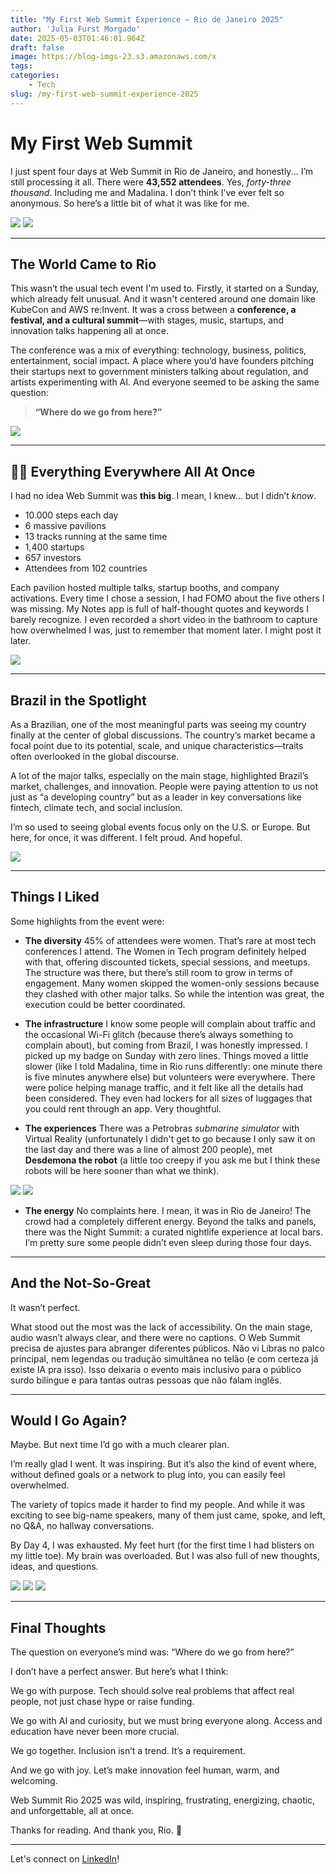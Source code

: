 ```yaml
---
title: "My First Web Summit Experience – Rio de Janeiro 2025"
author: 'Julia Furst Morgado'
date: 2025-05-03T01:46:01.964Z
draft: false
image: https://blog-imgs-23.s3.amazonaws.com/x
tags:
categories: 
    - Tech
slug: /my-first-web-summit-experience-2025
---
```


# My First Web Summit

I just spent four days at Web Summit in Rio de Janeiro, and honestly... I’m still processing it all.
There were **43,552 attendees**. Yes, *forty-three thousand*. Including me and Madalina.
I don’t think I’ve ever felt so anonymous.
So here’s a little bit of what it was like for me.

![](https://blog-imgs-23.s3.amazonaws.com/websummit25-wMaddie.jpeg)
![](https://blog-imgs-23.s3.amazonaws.com/websummit2025-badge.jpeg)

---

## The World Came to Rio

This wasn’t the usual tech event I'm used to. Firstly, it started on a Sunday, which already felt unusual. And it wasn't centered around one domain like KubeCon and AWS re:Invent. It was a cross between a **conference, a festival, and a cultural summit**—with stages, music, startups, and innovation talks happening all at once.

The conference was a mix of everything: technology, business, politics, entertainment, social impact. A place where you’d have founders pitching their startups next to government ministers talking about regulation, and artists experimenting with AI. And everyone seemed to be asking the same question:

> **“Where do we go from here?”**

![](https://blog-imgs-23.s3.amazonaws.com/websummit25-mainstage.jpeg)

---

## 😵‍💫 Everything Everywhere All At Once

I had no idea Web Summit was **this big**. I mean, I knew… but I didn’t *know*.

- 10.000 steps each day
- 6 massive pavilions  
- 13 tracks running at the same time  
- 1,400 startups
- 657 investors
- Attendees from 102 countries

Each pavilion hosted multiple talks, startup booths, and company activations. Every time I chose a session, I had FOMO about the five others I was missing. My Notes app is full of half-thought quotes and keywords I barely recognize. I even recorded a short video in the bathroom to capture how overwhelmed I was, just to remember that moment later. I might post it later.

![](https://blog-imgs-23.s3.amazonaws.com/websummit25-resting.jpeg)

---

## Brazil in the Spotlight

As a Brazilian, one of the most meaningful parts was seeing my country finally at the center of global discussions. The country’s market became a focal point due to its potential, scale, and unique characteristics—traits often overlooked in the global discourse. 

A lot of the major talks, especially on the main stage, highlighted Brazil’s market, challenges, and innovation. People were paying attention to us not just as “a developing country” but as a leader in key conversations like fintech, climate tech, and social inclusion.

I’m so used to seeing global events focus only on the U.S. or Europe. But here, for once, it was different. I felt proud. And hopeful.

![](https://blog-imgs-23.s3.amazonaws.com/websummit25-julia.jpeg)

---

## Things I Liked

Some highlights from the event were:

- **The diversity**
45% of attendees were women. That’s rare at most tech conferences I attend. The Women in Tech program definitely helped with that, offering discounted tickets, special sessions, and meetups. The structure was there, but there’s still room to grow in terms of engagement. Many women skipped the women-only sessions because they clashed with other major talks. So while the intention was great, the execution could be better coordinated.

- **The infrastructure** 
I know some people will complain about traffic and the occasional Wi-Fi glitch (because there’s always something to complain about), but coming from Brazil, I was honestly impressed. I picked up my badge on Sunday with zero lines. Things moved a little slower (like I told Madalina, time in Rio runs differently: one minute there is five minutes anywhere else) but volunteers were everywhere. There were police helping manage traffic, and it felt like all the details had been considered. They even had lockers for all sizes of luggages that you could rent through an app. Very thoughtful.

- **The experiences** There was a Petrobras *submarine simulator* with Virtual Reality (unfortunately I didn't get to go because I only saw it on the last day and there was a line of almost 200 people), met **Desdemona the robot** (a little too creepy if you ask me but I think these robots will be here sooner than what we think).

![](https://blog-imgs-23.s3.amazonaws.com/websummit25-petrobrasVR.jpeg)
![](https://blog-imgs-23.s3.amazonaws.com/websummit25-desi.jpeg)

- **The energy**
No complaints here. I mean, it was in Rio de Janeiro! The crowd had a completely different energy. Beyond the talks and panels, there was the Night Summit: a curated nightlife experience at local bars. I’m pretty sure some people didn’t even sleep during those four days.

---

## And the Not-So-Great

It wasn’t perfect.

What stood out the most was the lack of accessibility. On the main stage, audio wasn’t always clear, and there were no captions. O Web Summit precisa de ajustes para abranger diferentes públicos. Não vi Libras no palco principal, nem legendas ou tradução simultânea no telão (e com certeza já existe IA pra isso). Isso deixaria o evento mais inclusivo para o público surdo bilíngue e para tantas outras pessoas que não falam inglês.

---

## Would I Go Again?

Maybe. But next time I’d go with a much clearer plan.

I’m really glad I went. It was inspiring. But it’s also the kind of event where, without defined goals or a network to plug into, you can easily feel overwhelmed.

The variety of topics made it harder to find my people. And while it was exciting to see big-name speakers, many of them just came, spoke, and left, no Q&A, no hallway conversations.

By Day 4, I was exhausted. My feet hurt (for the first time I had blisters on my little toe). My brain was overloaded. But I was also full of new thoughts, ideas, and questions.


![](https://blog-imgs-23.s3.amazonaws.com/websummit25-wMaddie2.jpeg)
![](https://blog-imgs-23.s3.amazonaws.com/websummit25-wFernanda.jpeg)
![](https://blog-imgs-23.s3.amazonaws.com/websummit25-websummit25-wZapata.jpeg)

---

## Final Thoughts

The question on everyone’s mind was:
“Where do we go from here?”

I don’t have a perfect answer. But here’s what I think:

We go with purpose. Tech should solve real problems that affect real people, not just chase hype or raise funding.

We go with AI and curiosity, but we must bring everyone along. Access and education have never been more crucial.

We go together. Inclusion isn’t a trend. It’s a requirement.

And we go with joy. Let’s make innovation feel human, warm, and welcoming.

Web Summit Rio 2025 was wild, inspiring, frustrating, energizing, chaotic, and unforgettable, all at once.

Thanks for reading.
And thank you, Rio. 💙

***
Let's connect on [LinkedIn](https://www.linkedin.com/in/juliafmorgado/)!
